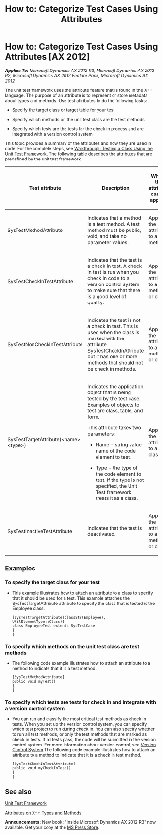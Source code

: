 ﻿---
title: 'How to: Categorize Test Cases Using Attributes'
TOCTitle: 'How to: Categorize Test Cases Using Attributes'
ms:assetid: 14cefa40-2f0a-49a5-ae75-bf2e98f9847c
ms:mtpsurl: https://msdn.microsoft.com/en-us/library/Hh272117(v=AX.60)
ms:contentKeyID: 36536727
ms.date: 05/18/2015
mtps_version: v=AX.60
---

# How to: Categorize Test Cases Using Attributes [AX 2012]


_**Applies To:** Microsoft Dynamics AX 2012 R3, Microsoft Dynamics AX 2012 R2, Microsoft Dynamics AX 2012 Feature Pack, Microsoft Dynamics AX 2012_

The unit test framework uses the attribute feature that is found in the X++ language. The purpose of an attribute is to represent or store metadata about types and methods. Use test attributes to do the following tasks:

  - Specify the target class or target table for your test

  - Specify which methods on the unit test class are the test methods

  - Specify which tests are the tests for the check in process and are integrated with a version control system

This topic provides a summary of the attributes and how they are used in code. For the complete steps, see [Walkthrough: Testing a Class Using the Unit Test Framework](walkthrough-testing-a-class-using-the-unit-test-framework.md). The following table describes the attributes that are predefined by the unit test framework.

<table>
<colgroup>
<col style="width: 33%" />
<col style="width: 33%" />
<col style="width: 33%" />
</colgroup>
<thead>
<tr class="header">
<th><p>Test attribute</p></th>
<th><p>Description</p></th>
<th><p>Where the attribute can be applied</p></th>
</tr>
</thead>
<tbody>
<tr class="odd">
<td><p>SysTestMethodAttribute</p></td>
<td><p>Indicates that a method is a test method. A test method must be public, void, and take no parameter values.</p></td>
<td><p>Apply the attribute to a method.</p></td>
</tr>
<tr class="even">
<td><p>SysTestCheckInTestAttribute</p></td>
<td><p>Indicates that the test is a check in test. A check in test is run when you check in code to a version control system to make sure that there is a good level of quality.</p></td>
<td><p>Apply the attribute to a method or class.</p></td>
</tr>
<tr class="odd">
<td><p>SysTestNonCheckInTestAttribute</p></td>
<td><p>Indicates the test is not a check in test. This is used when the class is marked with the attribute SysTestCheckInAttribute but it has one or more methods that should not be check in methods.</p></td>
<td><p>Apply the attribute to a method or class.</p></td>
</tr>
<tr class="even">
<td><p>SysTestTargetAttribute(&lt;name&gt;,&lt;type&gt;)</p></td>
<td><p>Indicates the application object that is being tested by the test case. Examples of objects to test are class, table, and form.</p>
<p>This attribute takes two parameters:</p>
<ul>
<li><p>Name - string value name of the code element to test.</p></li>
<li><p>Type - the type of the code element to test. If the type is not specified, the Unit Test framework treats it as a class.</p></li>
</ul></td>
<td><p>Apply the attribute to a class.</p></td>
</tr>
<tr class="odd">
<td><p>SysTestInactiveTestAttribute</p></td>
<td><p>Indicates that the test is deactivated.</p></td>
<td><p>Apply the attribute to a method or class.</p></td>
</tr>
</tbody>
</table>


## Examples

### To specify the target class for your test

  - This example illustrates how to attach an attribute to a class to specify that it should be used for a test. This example attaches the SysTestTargetAttribute attribute to specify the class that is tested is the Employee class.
    
        [SysTestTargetAttribute(classStr(Employee), UtilElementType::Class)]
        class EmployeeTest extends SysTestCase
        {
        }

### To specify which methods on the unit test class are test methods

  - The following code example illustrates how to attach an attribute to a method to indicate that it is a test method.
    
        [SysTestMethodAttribute]
        public void myTest()
        {
        }

### To specify which tests are tests for check in and integrate with a version control system

  - You can run and classify the most critical test methods as check in tests. When you set up the version control system, you can specify which test project to run during check in. You can also specify whether to run all test methods, or only the test methods that are marked as check in tests. If all tests pass, the code will be submitted in the version control system. For more information about version control, see [Version Control System](version-control-system.md).The following code example illustrates how to attach an attribute to a method to indicate that it is a check in test method.
    
        [SysTestCheckInTestAttribute]
        public void myCheckInTest()
        {
        }

## See also

[Unit Test Framework](unit-test-framework.md)

[Attributes on X++ Types and Methods](attributes-on-x-types-and-methods.md)

  
**Announcements:** New book: "Inside Microsoft Dynamics AX 2012 R3" now available. Get your copy at the [MS Press Store](https://www.microsoftpressstore.com/store/inside-microsoft-dynamics-ax-2012-r3-9780735685109).

